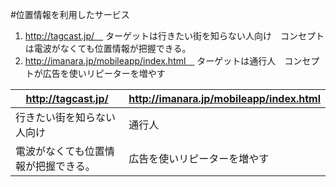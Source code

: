 #位置情報を利用したサービス
1. http://tagcast.jp/　
ターゲットは行きたい街を知らない人向け　コンセプトは電波がなくても位置情報が把握できる。
1. http://imanara.jp/mobileapp/index.html　
ターゲットは通行人　コンセプトが広告を使いリピーターを増やす

http://tagcast.jp/ | http://imanara.jp/mobileapp/index.html
------------------ | --------------------------------------
行きたい街を知らない人向け | 通行人
電波がなくても位置情報が把握できる。 | 広告を使いリピーターを増やす
